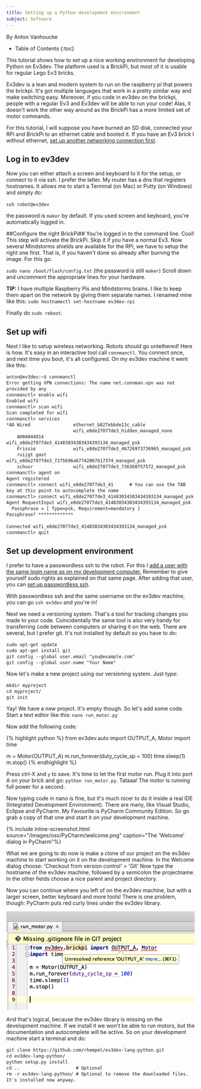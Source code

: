```yaml
---
title: Setting up a Python development environment
subject: Software
---
```

By Anton Vanhoucke

* Table of Contents
{:toc}

This tutorial shows how to set up a nice working environment for developing Python on Ev3dev. The platform used is a BrickPi, but most of it is usable for regular Lego Ev3 bricks.

Ev3dev is a lean and modern system to run on the raspberry pi that powers the brickpi. It's got multiple languages that work in a pretty similar way and make switching easy. Moreover, if you code in ev3dev on the brickpi, people with a regular Ev3 and Ev3dev will be able to run your code! Alas, it doesn't work the other way around as the BrickPi has a more limited set of motor commands.

For this tutorial, I will suppose you have burned an SD disk, connected your RPi and BrickPi to an ethernet cable and booted it. If you have an Ev3 brick I without ethernet, [set up another networking connection first]().

## Log in to ev3dev ##
Now you can either attach a screen and keyboard to it for the setup, or connect to it via ssh. I prefer the latter. My router has a dns that registers hostnames. It allows me to start a Terminal (on Mac) or Putty (on Windows) and simply do:

`ssh robot@ev3dev`

the password is `maker` by default. If you used screen and keyboard, you're automatically logged in.

##Configure the right BrickPi##
You're logged in to the command line. Cool! This step will activate the BrickPi. Skip it if you have a normal Ev3. Now several Mindstorms shields are available for the RPi, we have to setup the right one first. That is, if you haven't done so already after burning the image. For this go:

`sudo nano /boot/flash/config.txt` (the password is still `maker`)
Scroll down and uncomment the appropriate lines for your hardware.

**TIP:** I have multiple Raspberry Pis and Mindstorms brains. I like to keep them apart on the network by giving them separate names. I renamed mine like this: `sudo hostnamectl set-hostname ev3dev-rpi`

Finally do `sudo reboot`.

## Set up wifi ##
Next I like to setup wireless networking. Robots should go untethered! Here is how. It's easy in an interactive tool call `connmanctl`. You connect once, and next time you boot, it's all configured. On my ev3dev machine it went like this:

    anton@ev3dev:~$ connmanctl
    Error getting VPN connections: The name net.connman.vpn was not provided by any
    connmanctl> enable wifi
    Enabled wifi
    connmanctl> scan wifi
    Scan completed for wifi
    connmanctl> services
    *AO Wired                ethernet_b827ebbde13c_cable
                             wifi_e8de27077de3_hidden_managed_none
        AH04044914           wifi_e8de27077de3_41483034303434393134_managed_psk
        Frissie              wifi_e8de27077de3_46726973736965_managed_psk
        ruijgt gast          wifi_e8de27077de3_7275696a67742067617374_managed_psk
        schuur               wifi_e8de27077de3_736368757572_managed_psk
    connmanctl> agent on
    Agent registered
    connmanctl> connect wifi_e8de27077de3_41      # You can use the TAB key at this point to autocomplete the name
    connmanctl> connect wifi_e8de27077de3_41483034303434393134_managed_psk
    Agent RequestInput wifi_e8de27077de3_41483034303434393134_managed_psk
      Passphrase = [ Type=psk, Requirement=mandatory ]
    Passphrase? *************

    Connected wifi_e8de27077de3_41483034303434393134_managed_psk
    connmanctl> quit


## Set up development environment ##
I prefer to have a passwordless ssh to the robot. For this I [add a user with the same login name as on my development computer.](https://www.raspberrypi.org/documentation/linux/usage/users.md) Remember to give yourself sudo rights as explained on that same page.
After adding that user, you can [set up passwordless ssh](https://www.raspberrypi.org/documentation/remote-access/ssh/passwordless.md).

With passwordless ssh and the same username on the ev3dev machine, you can go `ssh ev3dev` and you're in!

Next we need a versioning system. That's a tool for tracking changes you made to your code. Coincidentally the same tool is also very handy for transferring code between computers or sharing it on the web. There are several, but I prefer git. It's not installed by default so you have to do:

    sudo apt-get update
    sudo apt-get install git
    git config --global user.email "you@example.com"
    git config --global user.name "Your Name"

Now let's make a new project using our versioning system. Just type:

    mkdir myproject
    cd myproject/
    git init

Yay! We have a new project. It's empty though. So let's add some code. Start a text editor like this:
`nano run_motor.py`


Now add the following code:

{% highlight python %}
from ev3dev.auto import OUTPUT_A, Motor 
import time

m = Motor(OUTPUT_A)
m.run_forever(duty_cycle_sp = 100)
time.sleep(1)
m.stop()
{% endhighlight %}

Press ctrl-X and `y` to save. It's time to let the first motor run. Plug it into port A on your brick and go: `python run_motor.py`. Tataaa! The motor is running full power for a second.

Now typing code in nano is fine, but it's much nicer to do it inside a real IDE (Integrated Development Environment). There are many, like Visual Studio, Eclipse and PyCharm. My Favourite is PyCharm Community Edition. So go grab a copy of that one and start it on your development machine.

{% include inline-screenshot.html source="/images/osx/PyCharm/welcome.png" caption="The 'Welcome' dialog in PyCharm"%}

What we are going to do now is make a clone of our project on the ev3dev machine to start working on it on the development machine.
In the Welcome dialog choose: 'Checkout from version control' > 'Git'
Now type the hostname of the ev3dev machine, followed by a semicolon the projectname. In the other fields choose a nice parent and project directory.

Now you can continue where you left of on the ev3dev machine, but with a larger screen, better keyboard and more tools! There is one problem, though: PyCharm puts red curly lines under the ev3dev library. 

![Curly red lines](/images/osx/PyCharm/missing-lib.png)

And that's logical, because the ev3dev library is missing on the development machine. If we install it we won't be able to run motors, but the documentation and autocomplete will be active. So on your development machine start a terminal and do:

    git clone https://github.com/rhempel/ev3dev-lang-python.git
    cd ev3dev-lang-python/
    python setup.py install
    cd ..                     # Optional
    rm -r ev3dev-lang-python/ # Optional to remove the downloaded files. It's installed now anyway.
